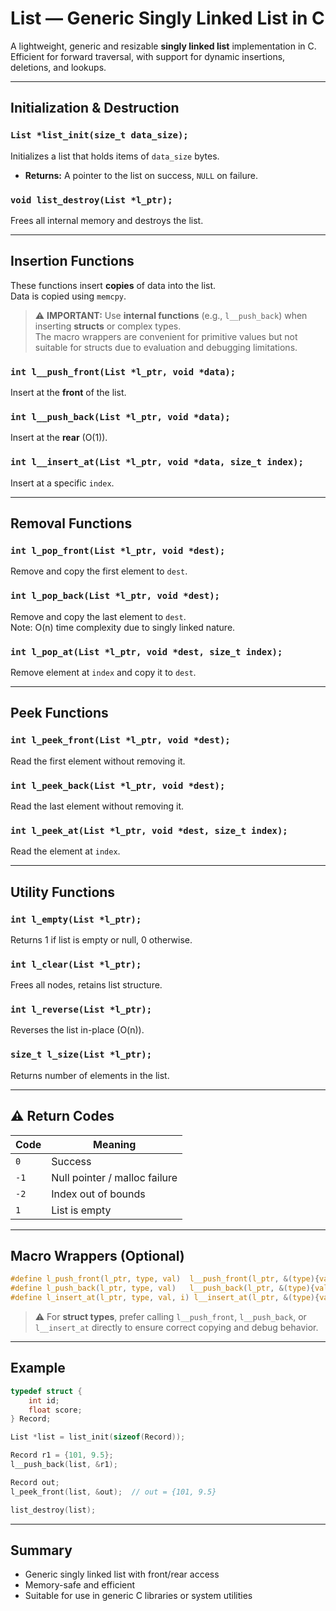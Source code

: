 # List — Generic Singly Linked List in C

A lightweight, generic and resizable **singly linked list** implementation in C.  
Efficient for forward traversal, with support for dynamic insertions, deletions, and lookups.

---

##  Initialization & Destruction

### `List *list_init(size_t data_size);`
Initializes a list that holds items of `data_size` bytes.

- **Returns:** A pointer to the list on success, `NULL` on failure.

### `void list_destroy(List *l_ptr);`
Frees all internal memory and destroys the list.

---

##  Insertion Functions

These functions insert **copies** of data into the list.  
Data is copied using `memcpy`.

> ⚠️ **IMPORTANT:** Use **internal functions** (e.g., `l__push_back`) when inserting **structs** or complex types.  
> The macro wrappers are convenient for primitive values but not suitable for structs due to evaluation and debugging limitations.

### `int l__push_front(List *l_ptr, void *data);`  
Insert at the **front** of the list.

### `int l__push_back(List *l_ptr, void *data);`  
Insert at the **rear** (O(1)).

### `int l__insert_at(List *l_ptr, void *data, size_t index);`  
Insert at a specific `index`.

---

##  Removal Functions

### `int l_pop_front(List *l_ptr, void *dest);`  
Remove and copy the first element to `dest`.

### `int l_pop_back(List *l_ptr, void *dest);`  
Remove and copy the last element to `dest`.  
Note: O(n) time complexity due to singly linked nature.

### `int l_pop_at(List *l_ptr, void *dest, size_t index);`  
Remove element at `index` and copy it to `dest`.

---

##  Peek Functions

### `int l_peek_front(List *l_ptr, void *dest);`  
Read the first element without removing it.

### `int l_peek_back(List *l_ptr, void *dest);`  
Read the last element without removing it.

### `int l_peek_at(List *l_ptr, void *dest, size_t index);`  
Read the element at `index`.

---

##  Utility Functions

### `int l_empty(List *l_ptr);`  
Returns 1 if list is empty or null, 0 otherwise.

### `int l_clear(List *l_ptr);`  
Frees all nodes, retains list structure.

### `int l_reverse(List *l_ptr);`  
Reverses the list in-place (O(n)).

### `size_t l_size(List *l_ptr);`  
Returns number of elements in the list.

---

## ⚠️ Return Codes

| Code | Meaning                        |
|------|--------------------------------|
| `0`  | Success                        |
| `-1` | Null pointer / malloc failure |
| `-2` | Index out of bounds           |
| `1`  | List is empty                 |

---

##  Macro Wrappers (Optional)

```c
#define l_push_front(l_ptr, type, val)  l__push_front(l_ptr, &(type){val})
#define l_push_back(l_ptr, type, val)   l__push_back(l_ptr, &(type){val})
#define l_insert_at(l_ptr, type, val, i) l__insert_at(l_ptr, &(type){val}, i)
```

> ⚠️ For **struct types**, prefer calling `l__push_front`, `l__push_back`, or `l__insert_at` directly to ensure correct copying and debug behavior.

---

##  Example

```c
typedef struct {
    int id;
    float score;
} Record;

List *list = list_init(sizeof(Record));

Record r1 = {101, 9.5};
l__push_back(list, &r1);

Record out;
l_peek_front(list, &out);  // out = {101, 9.5}

list_destroy(list);
```

---

##  Summary

- Generic singly linked list with front/rear access
- Memory-safe and efficient
- Suitable for use in generic C libraries or system utilities
